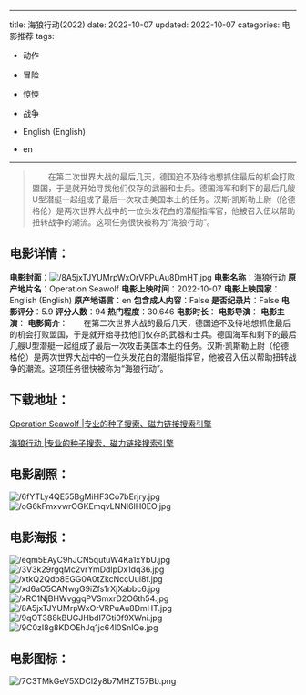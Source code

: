
---
title: 海狼行动(2022)
date: 2022-10-07
updated: 2022-10-07
categories: 电影推荐
tags:
- 动作
- 冒险
- 惊悚
- 战争

- English (English)
- en
---


> 　　在第二次世界大战的最后几天，德国迫不及待地想抓住最后的机会打败盟国，于是就开始寻找他们仅存的武器和士兵。德国海军和剩下的最后几艘U型潜艇一起组成了最后一次攻击美国本土的任务。汉斯·凯斯勒上尉（伦德格伦）是两次世界大战中的一位头发花白的潜艇指挥官，他被召入伍以帮助扭转战争的潮流。这项任务很快被称为“海狼行动”。

## **电影详情**：

**电影封面**：<img src="https://image.tmdb.org/t/p/w200/8A5jxTJYUMrpWxOrVRPuAu8DmHT.jpg" alt="/8A5jxTJYUMrpWxOrVRPuAu8DmHT.jpg" title="/8A5jxTJYUMrpWxOrVRPuAu8DmHT.jpg">
**电影名称**：海狼行动
**原产地片名**：Operation Seawolf
**电影上映时间**：2022-10-07
**电影上映国家**：English (English)
**原产地语言**：en
**包含成人内容**：False
**是否纪录片**：False
**电影评分**：5.9
**评分人数**：94
**热门程度**：30.646
**电影时长**：
**电影导演**：
**电影主演**：
**电影简介**：　　在第二次世界大战的最后几天，德国迫不及待地想抓住最后的机会打败盟国，于是就开始寻找他们仅存的武器和士兵。德国海军和剩下的最后几艘U型潜艇一起组成了最后一次攻击美国本土的任务。汉斯·凯斯勒上尉（伦德格伦）是两次世界大战中的一位头发花白的潜艇指挥官，他被召入伍以帮助扭转战争的潮流。这项任务很快被称为“海狼行动”。

## **下载地址**：
[Operation Seawolf |专业的种子搜索、磁力链接搜索引擎](https://movie.amd794.com:2083/?search=Operation%20Seawolf&ordering=&mode=match_phrase&page_size=10&page=1)

[海狼行动 |专业的种子搜索、磁力链接搜索引擎](https://movie.amd794.com:2083/?search=%E6%B5%B7%E7%8B%BC%E8%A1%8C%E5%8A%A8&ordering=&mode=match_phrase&page_size=10&page=1)
 

## **电影剧照**：
<img src="https://image.tmdb.org/t/p/original/6fYTLy4QE55BgMiHF3Co7bErjry.jpg" alt="/6fYTLy4QE55BgMiHF3Co7bErjry.jpg" title="/6fYTLy4QE55BgMiHF3Co7bErjry.jpg"><img src="https://image.tmdb.org/t/p/original/oG6kFmxvwrOGKEmqvLNNI6lH0EO.jpg" alt="/oG6kFmxvwrOGKEmqvLNNI6lH0EO.jpg" title="/oG6kFmxvwrOGKEmqvLNNI6lH0EO.jpg">

## **电影海报**：
<img src="https://image.tmdb.org/t/p/original/eqm5EAyC9hJCN5qutuW4Ka1xYbU.jpg" alt="/eqm5EAyC9hJCN5qutuW4Ka1xYbU.jpg" title="/eqm5EAyC9hJCN5qutuW4Ka1xYbU.jpg"><img src="https://image.tmdb.org/t/p/original/3V3k29rgqMc2vrYmDdIpDx1dq36.jpg" alt="/3V3k29rgqMc2vrYmDdIpDx1dq36.jpg" title="/3V3k29rgqMc2vrYmDdIpDx1dq36.jpg"><img src="https://image.tmdb.org/t/p/original/xtkQ2Qdb8EGG0A0tZkcNccUui8f.jpg" alt="/xtkQ2Qdb8EGG0A0tZkcNccUui8f.jpg" title="/xtkQ2Qdb8EGG0A0tZkcNccUui8f.jpg"><img src="https://image.tmdb.org/t/p/original/xd6aO5CANwgG9iZfs1rXjXabbc6.jpg" alt="/xd6aO5CANwgG9iZfs1rXjXabbc6.jpg" title="/xd6aO5CANwgG9iZfs1rXjXabbc6.jpg"><img src="https://image.tmdb.org/t/p/original/xRC1NjBHWvggqPVSmxrD2O6th54.jpg" alt="/xRC1NjBHWvggqPVSmxrD2O6th54.jpg" title="/xRC1NjBHWvggqPVSmxrD2O6th54.jpg"><img src="https://image.tmdb.org/t/p/original/8A5jxTJYUMrpWxOrVRPuAu8DmHT.jpg" alt="/8A5jxTJYUMrpWxOrVRPuAu8DmHT.jpg" title="/8A5jxTJYUMrpWxOrVRPuAu8DmHT.jpg"><img src="https://image.tmdb.org/t/p/original/9qOT388kBUGJHbdI7Gti0f9XWni.jpg" alt="/9qOT388kBUGJHbdI7Gti0f9XWni.jpg" title="/9qOT388kBUGJHbdI7Gti0f9XWni.jpg"><img src="https://image.tmdb.org/t/p/original/9C0zI8g8KDOEhJq1jc64l0SnlQe.jpg" alt="/9C0zI8g8KDOEhJq1jc64l0SnlQe.jpg" title="/9C0zI8g8KDOEhJq1jc64l0SnlQe.jpg">

## **电影图标**：
<img src="https://image.tmdb.org/t/p/original/7C3TMkGeV5XDCl2y8b7MHZT57Bb.png" alt="/7C3TMkGeV5XDCl2y8b7MHZT57Bb.png" title="/7C3TMkGeV5XDCl2y8b7MHZT57Bb.png">
